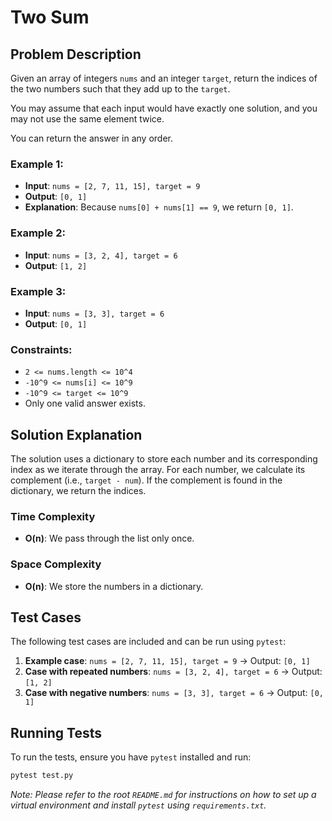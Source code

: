 # Two Sum

## Problem Description
Given an array of integers `nums` and an integer `target`, return the indices of the two numbers such that they add up to the `target`.

You may assume that each input would have exactly one solution, and you may not use the same element twice.

You can return the answer in any order.

### Example 1:
- **Input**: `nums = [2, 7, 11, 15], target = 9`
- **Output**: `[0, 1]`
- **Explanation**: Because `nums[0] + nums[1] == 9`, we return `[0, 1]`.

### Example 2:
- **Input**: `nums = [3, 2, 4], target = 6`
- **Output**: `[1, 2]`

### Example 3:
- **Input**: `nums = [3, 3], target = 6`
- **Output**: `[0, 1]`

### Constraints:
- `2 <= nums.length <= 10^4`
- `-10^9 <= nums[i] <= 10^9`
- `-10^9 <= target <= 10^9`
- Only one valid answer exists.

## Solution Explanation
The solution uses a dictionary to store each number and its corresponding index as we iterate through the array. For each number, we calculate its complement (i.e., `target - num`). If the complement is found in the dictionary, we return the indices.

### Time Complexity
- **O(n)**: We pass through the list only once.

### Space Complexity
- **O(n)**: We store the numbers in a dictionary.

## Test Cases
The following test cases are included and can be run using `pytest`:

1. **Example case**: `nums = [2, 7, 11, 15], target = 9` -> Output: `[0, 1]`
2. **Case with repeated numbers**: `nums = [3, 2, 4], target = 6` -> Output: `[1, 2]`
3. **Case with negative numbers**: `nums = [3, 3], target = 6` -> Output: `[0, 1]`

## Running Tests

To run the tests, ensure you have `pytest` installed and run:

```bash
pytest test.py
```

*Note: Please refer to the root `README.md` for instructions on how to set up a virtual environment and install `pytest` using `requirements.txt`.*